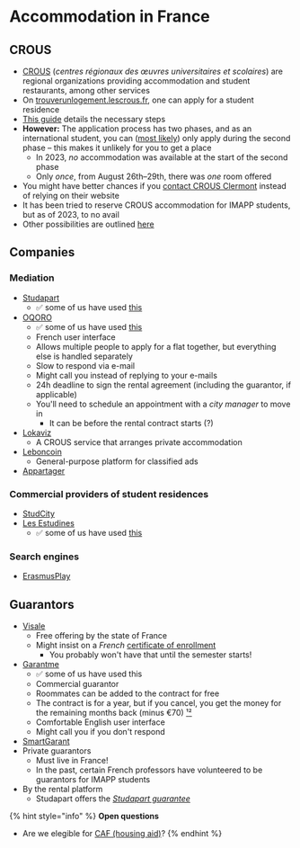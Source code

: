 # Accommodation in France

## CROUS

* [CROUS](https://fr.wikipedia.org/wiki/Centre\_r%C3%A9gional\_des\_%C5%93uvres\_universitaires\_et\_scolaires) (_centres régionaux des œuvres universitaires et scolaires_) are regional organizations providing accommodation and student restaurants, among other services
* On [trouverunlogement.lescrous.fr](https://trouverunlogement.lescrous.fr/), one can apply for a student residence
* [This guide](https://www.crous-clermont.fr/etudes-internationales/se-loger-en-france/je-suis-etudiant-international-en-mobilite-individuelle-et-demande-un-logement-au-crous-clermont-auvergne/) details the necessary steps
* **However:** The application process has two phases, and as an international student, you can ([most likely](https://www.etudiant.gouv.fr/fr/logement-pour-les-etudiants-internationaux-193)) only apply during the second phase – this makes it unlikely for you to get a place
  * In 2023, _no_ accommodation was available at the start of the second phase
  * Only _once_, from August 26th–29th, there was _one_ room offered
* You might have better chances if you [contact CROUS Clermont](https://www.crous-clermont.fr/contacts/logement-et-vie-en-residence/) instead of relying on their website
* It has been tried to reserve CROUS accommodation for IMAPP students, but as of 2023, to no avail
* Other possibilities are outlined [here](https://www.crous-clermont.fr/etudes-internationales/se-loger-en-france/)

## Companies

### Mediation

* [Studapart](https://studapart.com/)
  * ✅ some of us have used [this](https://www.studapart.com/en/property/8521fc52-f5a5-44fc-af53-d7e64e3717c3)
* [OQORO](https://oqoro.com/)
  * ✅ some of us have used [this](https://www.oqoro.com/colocation/clermont-ferrand/80-boulevard-lafayette-dc45c296)
  * French user interface
  * Allows multiple people to apply for a flat together, but everything else is handled separately
  * Slow to respond via e-mail
  * Might call you instead of replying to your e-mails
  * 24h deadline to sign the rental agreement (including the guarantor, if applicable)
  * You'll need to schedule an appointment with a _city manager_ to move in
    * It can be before the rental contract starts (?)
* [Lokaviz](https://www.lokaviz.fr/)
  * A CROUS service that arranges private accommodation
* [Leboncoin](https://www.leboncoin.fr/v/clermont-ferrand\_63000/colocations)
  * General-purpose platform for classified ads
* [Appartager](https://www.appartager.com/colocations/puy-de-dome/clermont-ferrand)

### Commercial providers of student residences

* [StudCity](https://www.studcity-clermont.com/)
* [Les Estudines](https://www.estudines.com/uk/)
  * ✅ some of us have used [this](https://www.estudines.com/uk/student-housing-clermont-ferrand/george-sand-residence)

### Search engines

* [ErasmusPlay](https://erasmusplay.com)

## Guarantors

* [Visale](https://visale.fr/)
  * Free offering by the state of France
  * Might insist on a _French_ [certificate of enrollment](Certificates.md)
    * You probably won't have that until the semester starts!
* [Garantme](https://garantme.fr/)
  * ✅ some of us have used this
  * Commercial guarantor
  * Roommates can be added to the contract for free
  * The contract is for a year, but if you cancel, you get the money for the remaining months back (minus €70) [¹](https://help.garantme.fr/en/guaranteetransfer)[²](https://help.garantme.fr/en/how-do-i-cancel-my-guarantee)
  * Comfortable English user interface
  * Might call you if you don't respond
* [SmartGarant](https://www.smart-garant.com/)
* Private guarantors
  * Must live in France!
  * In the past, certain French professors have volunteered to be guarantors for IMAPP students
* By the rental platform
  * Studapart offers the [_Studapart guarantee_](http://help.studapart.com/en/articles/3010730-what-is-the-studapart-guarantee-and-how-can-i-get-it)



{% hint style="info" %}
**Open questions**

* Are we elegible for [CAF (housing aid)](https://www.caf.fr/allocataires/caf-de-loire-atlantique/offre-de-service/logement/etudiant/student-housing-aid)?
{% endhint %}
